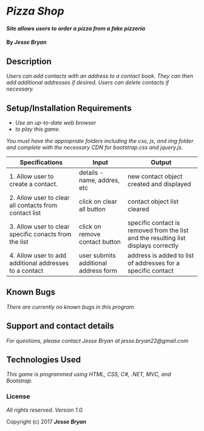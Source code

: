 # _Pizza Shop_

#### _Site allows users to order a pizza from a fake pizzeria_

#### By _**Jesse Bryan**_

## Description

_Users can add contacts with an address to a contact book. They can then add additional addresses if desired. Users can delete contacts if necessary._

## Setup/Installation Requirements

* _Use an up-to-date web browser_
* _to play this game._

_You must have the appropriate folders including the css, js, and img folder and complete with the necessary CDN for bootstrap.css and jquery.js._

| Specifications | Input   | Output   |
| -------  | ------- | -------   |
| 1. Allow user to create a contact. | details - name, addres, etc  | new contact object created and displayed  |
| 2. Allow user to clear all contacts from contact list  | click on clear all button | contact object list cleared  |
| 3. Allow user to clear specific conacts from the list | click on remove contact button | specific contact is removed from the list and the resulting list displays correctly |
| 4. Allow user to add additional addresses to a contact | user submits additional address form | address is added to list of addresses for a specific contact |

## Known Bugs

_There are currently no known bugs in this program._

## Support and contact details

_For questions, please contact Jesse Bryan at jesse.bryan22@gmail.com_

## Technologies Used

_This game is programmed using HTML, CSS, C#, .NET, MVC, and Bootstrap._

### License

*All rights reserved.  Version 1.0.*

Copyright (c) 2017 **_Jesse Bryan_**
